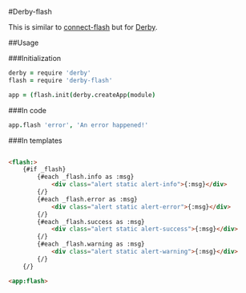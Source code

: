 #Derby-flash

This is similar to [connect-flash](https://github.com/jaredhanson/connect-flash) but for [Derby](http://derby.js). 

##Usage

###Initialization

```coffeescript
derby = require 'derby'
flash = require 'derby-flash'

app = (flash.init(derby.createApp(module)

```

###In code

```coffeescript
app.flash 'error', 'An error happened!'
```

###In templates

```html

<flash:>
    {#if _flash}
        {#each _flash.info as :msg}
            <div class="alert static alert-info">{:msg}</div>
        {/}
        {#each _flash.error as :msg}
            <div class="alert static alert-error">{:msg}</div>
        {/}
        {#each _flash.success as :msg}
            <div class="alert static alert-success">{:msg}</div>
        {/}
        {#each _flash.warning as :msg}
            <div class="alert static alert-warning">{:msg}</div>
        {/}
    {/}

```

```html
<app:flash>

```
